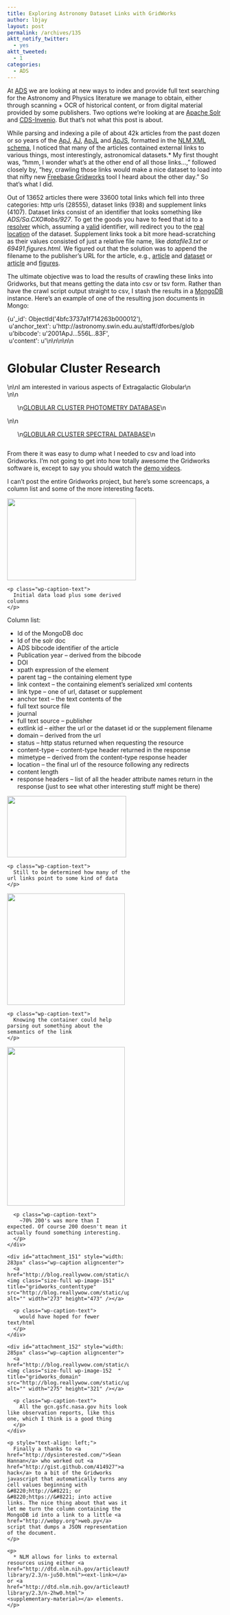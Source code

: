 ```yaml
---
title: Exploring Astronomy Dataset Links with GridWorks
author: lbjay
layout: post
permalink: /archives/135
aktt_notify_twitter:
  - yes
aktt_tweeted:
  - 1
categories:
  - ADS
---
```

<abbr class="unapi-id" title=""><!-- &nbsp; --></abbr> 

At [ADS][1] we are looking at new ways to index and provide full text searching for the Astronomy and Physics literature we manage to obtain, either through scanning + OCR of historical content, or from digital material provided by some publishers. Two options we&#8217;re looking at are [Apache Solr][2] and [CDS-Invenio][3]. But that&#8217;s not what this post is about.

While parsing and indexing a pile of about 42k articles from the past dozen or so years of the [ApJ][4], [AJ][5], [ApJL][6] and [ApJS][7], formatted in the [NLM XML schema][8], I noticed that many of the articles contained external links to various things, most interestingly, astronomical datasets.* My first thought was, &#8220;hmm, I wonder what&#8217;s at the other end of all those links&#8230;,&#8221; followed closely by, &#8220;hey, crawling those links would make a nice dataset to load into that nifty new [Freebase Gridworks][9] tool I heard about the other day.&#8221; So that&#8217;s what I did.

Out of 13652 articles there were 33600 total links which fell into three categories: http urls (28555), dataset links (938) and supplement links (4107). Dataset links consist of an identifier that looks something like *ADS/Sa.CXO#obs/927*. To get the goods you have to feed that id to a [resolver][10] which, assuming a [valid][11] identifier, will redirect you to the [real location][12] of the dataset. Supplement links took a bit more head-scratching as their values consisted of just a relative file name, like *datafile3.txt* or *69491.figures.html*. We figured out that the solution was to append the filename to the publisher&#8217;s URL for the article, e.g., [article][13] and [dataset][14] or [article][15] and [figures][16].

The ultimate objective was to load the results of crawling these links into Gridworks, but that means getting the data into csv or tsv form. Rather than have the crawl script output straight to csv, I stash the results in a [MongoDB][17] instance. Here&#8217;s an example of one of the resulting json documents in Mongo:

<div class="codecolorer-container javascript default" style="overflow:auto;white-space:nowrap;width:435px;height:300px;">
  <div class="javascript codecolorer">
    <span class="br0">&#123;</span>u<span class="st0">'_id'</span><span class="sy0">:</span> ObjectId<span class="br0">&#40;</span><span class="st0">'4bfc3737a1f714263b000012'</span><span class="br0">&#41;</span><span class="sy0">,</span><br /> &nbsp;u<span class="st0">'anchor_text'</span><span class="sy0">:</span> u<span class="st0">'http://astronomy.swin.edu.au/staff/dforbes/glob.html'</span><span class="sy0">,</span><br /> &nbsp;u<span class="st0">'bibcode'</span><span class="sy0">:</span> u<span class="st0">'2001ApJ...556L..83F'</span><span class="sy0">,</span><br /> &nbsp;u<span class="st0">'content'</span><span class="sy0">:</span> u<span class="st0">'<HTML><span class="es0">\n</span><HEAD><span class="es0">\n</span><TITLE>Duncan A. Forbes, Swinburne University, Globular Clusters</TITLE><span class="es0">\n</span></HEAD><span class="es0">\n</span><span class="es0">\n</span><h1> Globular Cluster Research</h1><span class="es0">\n</span><span class="es0">\n</span>I am interested in various aspects of Extragalactic Globular<span class="es0">\n</span> &nbsp; &nbsp;Cluster research. In particular the formation and evolution<span class="es0">\n</span> &nbsp; &nbsp;of Globular Cluster Systems and their host galaxies. <span class="es0">\n</span><br><span class="es0">\n</span><span class="es0">\n</span><UL><span class="es0">\n</span><A HREF="colours.html">GLOBULAR CLUSTER PHOTOMETRY DATABASE</A><span class="es0">\n</span></UL><span class="es0">\n</span><span class="es0">\n</span><UL><span class="es0">\n</span><A HREF="spectra.html">GLOBULAR CLUSTER SPECTRAL DATABASE</A><span class="es0">\n</span></UL><span class="es0">\n</span><span class="es0">\n</span><span class="es0">\n</span><UL><span class="es0">\n</span><A HREF="review.html">GLOBULAR CLUSTER REVIEW PAPERS</A><span class="es0">\n</span></UL><span class="es0">\n</span><span class="es0">\n</span><span class="es0">\n</span><UL><span class="es0">\n</span><A HREF="http://www.ucolick.org/~brodie/Sages/sages.html"> SAGES PROJECT</A><span class="es0">\n</span></UL><span class="es0">\n</span><span class="es0">\n</span><UL><span class="es0">\n</span><A<span class="es0">\n</span><span class="es0">\t</span> &nbsp;HREF="http://www.physics.mcmaster.ca/resources/fs3_resources.html"> HARRIS DATABASE</A><span class="es0">\n</span></UL><span class="es0">\n</span><span class="es0">\n</span><span class="es0">\n</span><span class="es0">\n</span><tr><td><hr noshade></td></tr><span class="es0">\n</span><span class="es0">\n</span> </BODY><span class="es0">\n</span>'</span><span class="sy0">,</span><br /> &nbsp;u<span class="st0">'context'</span><span class="sy0">:</span> u<span class="st0">'<p>The combined sample data are available at <ext-link ext-link-type="uri" xlink:href="http://astronomy.swin.edu.au/staff/dforbes/glob.html">http://astronomy.swin.edu.au/staff/dforbes/glob.html</ext-link>. </p><span class="es0">\n</span>'</span><span class="sy0">,</span><br /> &nbsp;u<span class="st0">'doi'</span><span class="sy0">:</span> u<span class="st0">'10.1086/323006'</span><span class="sy0">,</span><br /> &nbsp;u<span class="st0">'ft_source'</span><span class="sy0">:</span> u<span class="st0">'/proj/ads/articles/sources/AAS/ApJL/2001/556/2/323006/323006.xml'</span><span class="sy0">,</span><br /> &nbsp;u<span class="st0">'link_id'</span><span class="sy0">:</span> u<span class="st0">'http://astronomy.swin.edu.au/staff/dforbes/glob.html'</span><span class="sy0">,</span><br /> &nbsp;u<span class="st0">'link_type'</span><span class="sy0">:</span> u<span class="st0">'UrlLink'</span><span class="sy0">,</span><br /> &nbsp;u<span class="st0">'response'</span><span class="sy0">:</span> <span class="br0">&#123;</span>u<span class="st0">'accept-ranges'</span><span class="sy0">:</span> u<span class="st0">'bytes'</span><span class="sy0">,</span><br /> &nbsp; &nbsp; &nbsp; &nbsp; &nbsp; &nbsp; &nbsp; &nbsp;u<span class="st0">'content-length'</span><span class="sy0">:</span> u<span class="st0">'781'</span><span class="sy0">,</span><br /> &nbsp; &nbsp; &nbsp; &nbsp; &nbsp; &nbsp; &nbsp; &nbsp;u<span class="st0">'content-location'</span><span class="sy0">:</span> u<span class="st0">'http://astronomy.swin.edu.au/~dforbes/glob.html'</span><span class="sy0">,</span><br /> &nbsp; &nbsp; &nbsp; &nbsp; &nbsp; &nbsp; &nbsp; &nbsp;u<span class="st0">'content-type'</span><span class="sy0">:</span> u<span class="st0">'text/html; charset=UTF-8'</span><span class="sy0">,</span><br /> &nbsp; &nbsp; &nbsp; &nbsp; &nbsp; &nbsp; &nbsp; &nbsp;u<span class="st0">'date'</span><span class="sy0">:</span> u<span class="st0">'Tue, 25 May 2010 10:14:07 GMT'</span><span class="sy0">,</span><br /> &nbsp; &nbsp; &nbsp; &nbsp; &nbsp; &nbsp; &nbsp; &nbsp;u<span class="st0">'server'</span><span class="sy0">:</span> u<span class="st0">'Apache/2.2.15 (Unix) DAV/2 mod_ssl/2.2.15 OpenSSL/0.9.8e-fips-rhel5'</span><span class="sy0">,</span><br /> &nbsp; &nbsp; &nbsp; &nbsp; &nbsp; &nbsp; &nbsp; &nbsp;u<span class="st0">'status'</span><span class="sy0">:</span> u<span class="st0">'200'</span><span class="br0">&#125;</span><span class="sy0">,</span><br /> &nbsp;u<span class="st0">'solr_id'</span><span class="sy0">:</span> u<span class="st0">'31908'</span><span class="sy0">,</span><br /> &nbsp;u<span class="st0">'url'</span><span class="sy0">:</span> u<span class="st0">'http://astronomy.swin.edu.au/staff/dforbes/glob.html'</span><span class="sy0">,</span><br /> &nbsp;u<span class="st0">'xpath'</span><span class="sy0">:</span> u<span class="st0">'/html/article/body/sec[5]/fn-group/fn/p/ext-link'</span><span class="br0">&#125;</span>
  </div>
</div>

From there it was easy to dump what I needed to csv and load into Gridworks. I&#8217;m not going to get into how totally awesome the Gridworks software is, except to say you should watch the [demo videos][18].

I can&#8217;t post the entire Gridworks project, but here&#8217;s some screencaps, a column list and some of the more interesting facets.

<p style="text-align: center;">
  <div id="attachment_147" style="width: 310px" class="wp-caption aligncenter">
    <a href="http://blog.reallywow.com/static/uploads/2010/05/gridworks.png"><img class="size-medium wp-image-147 " title="gridworks" src="http://blog.reallywow.com/static/uploads/2010/05/gridworks-300x191.png" alt="" width="300" height="191" /></a>
    
    <p class="wp-caption-text">
      Initial data load plus some derived columns
    </p>
  </div>
  
  <p>
    Column list:
  </p>
  
  <ul>
    <li>
      Id of the MongoDB doc
    </li>
    <li>
      Id of the solr doc
    </li>
    <li>
      ADS bibcode identifier of the article
    </li>
    <li>
      Publication year &#8211; derived from the bibcode
    </li>
    <li>
      DOI
    </li>
    <li>
      xpath expression of the <ext-link> element
    </li>
    <li>
      parent tag &#8211; the containing element type
    </li>
    <li>
      link context &#8211; the containing element&#8217;s serialized xml contents
    </li>
    <li>
      link type &#8211; one of url, dataset or supplement
    </li>
    <li>
      anchor text &#8211; the text contents of the <ext-link>
    </li>
    <li>
      full text source file
    </li>
    <li>
      journal
    </li>
    <li>
      full text source &#8211; publisher
    </li>
    <li>
      extlink id &#8211; either the url or the dataset id or the supplement filename
    </li>
    <li>
      domain &#8211; derived from the url
    </li>
    <li>
      status &#8211; http status returned when requesting the resource
    </li>
    <li>
      content-type &#8211; content-type header returned in the response
    </li>
    <li>
      mimetype &#8211; derived from the content-type response header
    </li>
    <li>
      location &#8211; the final url of the resource following any redirects
    </li>
    <li>
      content length
    </li>
    <li>
      response headers &#8211; list of all the header attribute names return in the response (just to see what other interesting stuff might be there)
    </li>
  </ul>
  
  <div id="attachment_148" style="width: 287px" class="wp-caption aligncenter">
    <a href="http://blog.reallywow.com/static/uploads/2010/05/gridworks_linktype.png"><img class="size-full wp-image-148 " title="gridworks_linktype" src="http://blog.reallywow.com/static/uploads/2010/05/gridworks_linktype.png" alt="" width="277" height="143" /></a>
    
    <p class="wp-caption-text">
      Still to be determined how many of the url links point to some kind of data
    </p>
  </div>
  
  <div id="attachment_149" style="width: 284px" class="wp-caption aligncenter">
    <a href="http://blog.reallywow.com/static/uploads/2010/05/gridworks_parenttag.png"><img class="size-full wp-image-149" title="gridworks_parenttag" src="http://blog.reallywow.com/static/uploads/2010/05/gridworks_parenttag.png" alt="" width="274" height="260" /></a>
    
    <p class="wp-caption-text">
      Knowing the container could help parsing out something about the semantics of the link
    </p>
  </div>
  
  <p style="text-align: center;">
    <div id="attachment_150" style="width: 284px" class="wp-caption aligncenter">
      <a href="http://blog.reallywow.com/static/uploads/2010/05/gridworks_status.png"><img class="size-full wp-image-150" title="gridworks_status" src="http://blog.reallywow.com/static/uploads/2010/05/gridworks_status.png" alt="" width="274" height="370" /></a>
      
      <p class="wp-caption-text">
        ~70% 200's was more than I expected. Of course 200 doesn't mean it actually found something interesting.
      </p>
    </div>
    
    <div id="attachment_151" style="width: 283px" class="wp-caption aligncenter">
      <a href="http://blog.reallywow.com/static/uploads/2010/05/gridworks_contenttype.png"><img class="size-full wp-image-151" title="gridworks_contenttype" src="http://blog.reallywow.com/static/uploads/2010/05/gridworks_contenttype.png" alt="" width="273" height="473" /></a>
      
      <p class="wp-caption-text">
        would have hoped for fewer text/html
      </p>
    </div>
    
    <div id="attachment_152" style="width: 285px" class="wp-caption aligncenter">
      <a href="http://blog.reallywow.com/static/uploads/2010/05/gridworks_domain.png"><img class="size-full wp-image-152  " title="gridworks_domain" src="http://blog.reallywow.com/static/uploads/2010/05/gridworks_domain.png" alt="" width="275" height="321" /></a>
      
      <p class="wp-caption-text">
        All the gcn.gsfc.nasa.gov hits look like observation reports, like this one, which I think is a good thing
      </p>
    </div>
    
    <p style="text-align: left;">
      Finally a thanks to <a href="http://dysinterested.com/">Sean Hannan</a> who worked out <a href="http://gist.github.com/414927">a hack</a> to a bit of the Gridworks javascript that automatically turns any cell values beginning with &#8220;http://&#8221; or &#8220;https://&#8221; into active links. The nice thing about that was it let me turn the column containing the MongoDB id into a link to a little <a href="http://webpy.org">web.py</a> script that dumps a JSON representation of the document.
    </p>
    
    <p>
      * NLM allows for links to external resources using either <a href="http://dtd.nlm.nih.gov/articleauthoring/tag-library/2.3/n-ju50.html"><ext-link></a> or <a href="http://dtd.nlm.nih.gov/articleauthoring/tag-library/2.3/n-2hw0.html"><supplementary-material></a> elements.
    </p>

 [1]: http://adsabs.harvard.edu/index.html
 [2]: http://lucene.apache.org/solr/
 [3]: http://cdsware.cern.ch/invenio/index.html
 [4]: http://iopscience.iop.org/0004-637X
 [5]: http://iopscience.iop.org/1538-3881/
 [6]: http://iopscience.iop.org/2041-8205/
 [7]: http://iopscience.iop.org/0067-0049/
 [8]: http://dtd.nlm.nih.gov/articleauthoring/
 [9]: http://code.google.com/p/freebase-gridworks/
 [10]: http://vo.ads.harvard.edu/dv/
 [11]: http://vo.ads.harvard.edu/dv/DataVerifier.cgi
 [12]: http://cda.harvard.edu/chaser/searchOcat.do?instrument=HRC-I,HRC-S,ACIS-I,ACIS-S&grating=NONE,LETG,HETG&status=observed,archived&type=TOO,CAL,GO,GTO,DDT&obsidRangeList=927&radius=10&resolver=simbad-ned&inputCoordFrame=J2000&inputCoordEquinox=2000&outputCoordFrame=J2000&outputCoordEquinox=2000&outputCoordUnits=sexagesimal&sortColumn=seqNum&sortOrder=ascending
 [13]: http://iopscience.iop.org/0004-637X/659/1/98/
 [14]: http://iopscience.iop.org/0004-637X/659/1/98/datafile2.txt
 [15]: http://iopscience.iop.org/0004-637X/661/2/845/
 [16]: http://iopscience.iop.org/0004-637X/661/2/845/70421.figures.html
 [17]: http://www.mongodb.org/
 [18]: http://vimeo.com/groups/gridworks